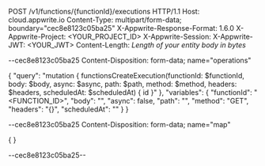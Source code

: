 POST /v1/functions/{functionId}/executions HTTP/1.1
Host: cloud.appwrite.io
Content-Type: multipart/form-data; boundary="cec8e8123c05ba25"
X-Appwrite-Response-Format: 1.6.0
X-Appwrite-Project: <YOUR_PROJECT_ID>
X-Appwrite-Session: 
X-Appwrite-JWT: <YOUR_JWT>
Content-Length: *Length of your entity body in bytes*

--cec8e8123c05ba25
Content-Disposition: form-data; name="operations"

{ "query": "mutation { functionsCreateExecution(functionId: $functionId, body: $body, async: $async, path: $path, method: $method, headers: $headers, scheduledAt: $scheduledAt) { id }" }, "variables": { "functionId": "<FUNCTION_ID>", "body": "<BODY>", "async": false, "path": "<PATH>", "method": "GET", "headers": "{}", "scheduledAt": "" } }

--cec8e8123c05ba25
Content-Disposition: form-data; name="map"

{  }

--cec8e8123c05ba25--
